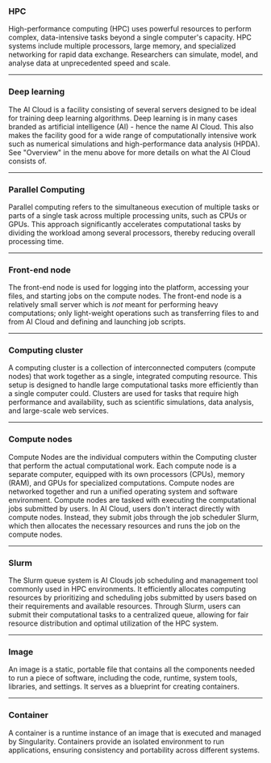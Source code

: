 ### HPC
High-performance computing (HPC) uses powerful resources to perform complex, data-intensive tasks beyond a single computer's capacity. HPC systems include multiple processors, large memory, and specialized networking for rapid data exchange. Researchers can simulate, model, and analyse data at unprecedented speed and scale.

<hr>

### Deep learning
The AI Cloud is a facility consisting of several servers designed to be ideal for training deep learning algorithms. Deep learning is in many cases branded as artificial intelligence (AI) - hence the name AI Cloud. This also makes the facility good for a wide range of computationally intensive work such as numerical simulations and high-performance data analysis (HPDA). See "Overview" in the menu above for more details on what the AI Cloud consists of.

<hr>

### Parallel Computing
Parallel computing refers to the simultaneous execution of multiple tasks or parts of a single task across multiple processing units, such as CPUs or GPUs. This approach significantly accelerates computational tasks by dividing the workload among several processors, thereby reducing overall processing time.

<hr>

### Front-end node
The front-end node is used for logging into the platform, accessing your files, and starting jobs on the compute nodes. The front-end node is a relatively small server which is *not* meant for performing heavy computations; only light-weight operations such as transferring files to and from AI Cloud and defining and launching job scripts.

<hr>

### Computing cluster
A computing cluster is a collection of interconnected computers (compute nodes) that work together as a single, integrated computing resource. This setup is designed to handle large computational tasks more efficiently than a single computer could. Clusters are used for tasks that require high performance and availability, such as scientific simulations, data analysis, and large-scale web services.

<hr>

### Compute nodes
Compute Nodes are the individual computers within the Computing cluster that perform the actual computational work. Each compute node is a separate computer, equipped with its own processors (CPUs), memory (RAM), and GPUs for specialized computations. Compute nodes are networked together and run a unified operating system and software environment. Compute nodes are tasked with executing the computational jobs submitted by users. In AI Cloud, users don't interact directly with compute nodes. Instead, they submit jobs through the job scheduler Slurm, which then allocates the necessary resources and runs the job on the compute nodes.

<hr>

### Slurm
The Slurm queue system is AI Clouds job scheduling and management tool commonly used in HPC environments. It efficiently allocates computing resources by prioritizing and scheduling jobs submitted by users based on their requirements and available resources. Through Slurm, users can submit their computational tasks to a centralized queue, allowing for fair resource distribution and optimal utilization of the HPC system.

<hr>

### Image
An image is a static, portable file that contains all the components needed to run a piece of software, including the code, runtime, system tools, libraries, and settings. It serves as a blueprint for creating containers.

<hr>

### Container
A container is a runtime instance of an image that is executed and managed by Singularity. Containers provide an isolated environment to run applications, ensuring consistency and portability across different systems.
